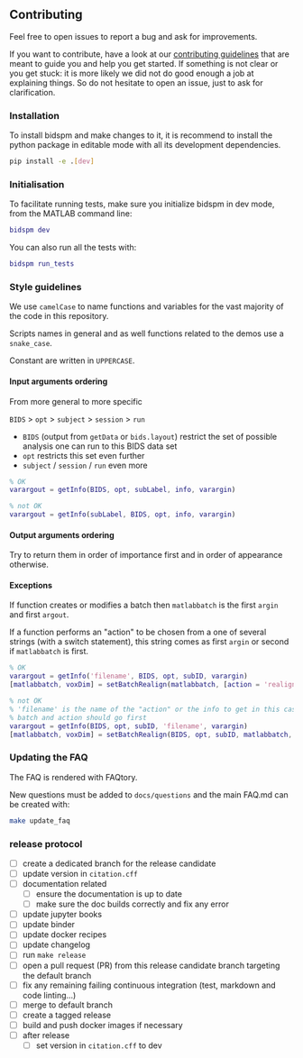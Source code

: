 ## Contributing

Feel free to open issues to report a bug and ask for improvements.

If you want to contribute, have a look at our
[contributing guidelines](https://github.com/cpp-lln-lab/.github/blob/main/CONTRIBUTING.md)
that are meant to guide you and help you get started. If something is not clear
or you get stuck: it is more likely we did not do good enough a job at
explaining things. So do not hesitate to open an issue, just to ask for
clarification.

### Installation

To install bidspm and make changes to it, it is recommend to install the python
package in editable mode with all its development dependencies.

```bash
pip install -e .[dev]
```

### Initialisation

To facilitate running tests, make sure you initialize bidspm in dev mode, from
the MATLAB command line:

```matlab
bidspm dev
```

You can also run all the tests with:

```matlab
bidspm run_tests
```

### Style guidelines

We use `camelCase` to name functions and variables for the vast majority of the
code in this repository.

Scripts names in general and as well functions related to the demos use a
`snake_case`.

Constant are written in `UPPERCASE`.

#### Input arguments ordering

From more general to more specific

`BIDS` > `opt` > `subject` > `session` > `run`

-   `BIDS` (output from `getData` or `bids.layout`) restrict the set of possible
    analysis one can run to this BIDS data set
-   `opt` restricts this set even further
-   `subject` / `session` / `run` even more

```matlab
% OK
varargout = getInfo(BIDS, opt, subLabel, info, varargin)

% not OK
varargout = getInfo(subLabel, BIDS, opt, info, varargin)
```

#### Output arguments ordering

Try to return them in order of importance first and in order of appearance
otherwise.

#### Exceptions

If function creates or modifies a batch then `matlabbatch` is the first `argin`
and first `argout`.

If a function performs an "action" to be chosen from a one of several strings
(with a switch statement), this string comes as first `argin` or second if
`matlabbatch` is first.

```matlab
% OK
varargout = getInfo('filename', BIDS, opt, subID, varargin)
[matlabbatch, voxDim] = setBatchRealign(matlabbatch, [action = 'realign',] BIDS, opt, subID)

% not OK
% 'filename' is the name of the "action" or the info to get in this case
% batch and action should go first
varargout = getInfo(BIDS, opt, subID, 'filename', varargin)
[matlabbatch, voxDim] = setBatchRealign(BIDS, opt, subID, matlabbatch, [action = 'realign'])
```

### Updating the FAQ

The FAQ is rendered with FAQtory.

New questions must be added to `docs/questions` and the main FAQ.md can be
created with:

```bash
make update_faq
```

### release protocol

- [ ] create a dedicated branch for the release candidate
- [ ] update version in `citation.cff`
- [ ] documentation related
  - [ ] ensure the documentation is up to date
  - [ ] make sure the doc builds correctly and fix any error
- [ ] update jupyter books
- [ ] update binder
- [ ] update docker recipes
- [ ] update changelog
- [ ] run `make release`
- [ ] open a pull request (PR) from this release candidate branch targeting the default branch
- [ ] fix any remaining failing continuous integration (test, markdown and code linting...)
- [ ] merge to default branch
- [ ] create a tagged release
- [ ] build and push docker images if necessary
- [ ] after release
  - [ ] set version in `citation.cff` to dev
